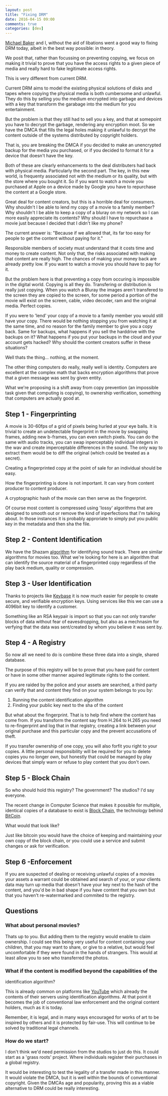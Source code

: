 ```yaml
---
layout: post
title: "Fixing DRM"
date: 2016-04-15 09:00
comments: true
categories: [dev]
---
```


[Michael Baker](http://michaelbaker.sexy) and I, without the aid of
libations went a good way to fixing DRM today, albeit in the best way
possible: in theory.

We posit that, rather than focussing on preventing copying, we focus
on making it trivial to prove that you have the access rights to a
given piece of media and really hard to fake legitimate access rights. 

This is very different from current DRM. 

Current DRM aims to model the existing physical solutions of disks and
tapes where copying the physical media is both cumbersome and
unlawful. They do this by selling you the medium encrypted into
garbage and devices with a key that transform the garabage into the
medium for you entertainment.

But the problem is that they still had to sell you a key, and that at
somepoint you have to decrypt the garbage, rendering any encryption
moot. So we have the DMCA that fills the legal holes making it
unlawful to decrypt the content outside of the systems distributed by
copyright holders.

That is, you are breaking the DMCA if you decided to make an
unencrypted backup for the media you purchased, or if you decided to
format it for a device that doesn't have the key.

Both of these are clearly enhancements to the deal distributers had
back with physical media. Particularly the second part. The key, in
this new world, is frequenty associated not with the medium or its
quality, but with the store where you bought it. So if you want to
watch a movie you purchased at Apple on a device made by Google you
have to repurchase the content at a Google store.

Great deal for content creators, but this is a horrible deal for
consumers. Why shouldn't I be able to lend my copy of a movie to a
family member? Why shouldn't I be able to keep a copy of a bluray on
my network so I can more easily appreciate its contents? Why should I
have to repurchase a movie just because I decided that I didn't like
my phone?

The current answer is: "Because if we allowed that, its far too easy
for people to get the content without paying for it."

Responsible members of society must understand that it costs time and
money to create content. Not only that, the risks associated with
making that content are really high. The chances of making your money
back are already pretty low. If you want to watch a movie you should
have to pay for it. 

But the problem here is that preventing a copy from occuring is
impossible in the digital world. Copying is all they do. Transfering or
distribution is really just copying. When you watch a Bluray the
images aren't transfered to the screen they are copied to the screen,
for some period a portion of the movie will exist on the screen,
cable, video decoder, ram and the original media. Perfect copies.

If you were to 'lend' your copy of a movie to a family member you
would still have your copy. There would be nothing stopping you from
watching it at the same time, and no reason for the family member to
give you a copy back. Same for backups, what happens if you sell the
harddrive with the backups on it? What happens if you put your backups
in the cloud and your account gets hacked? Why should the content
creators suffer in these situations?

Well thats the thing... nothing, at the moment. 

The other thing computers do really, really well is identity.
Computers are excellent at the complex math that backs encryption
algorithms that prove that a given message was sent by given entity.

What we're proposing is a shift away from copy prevention (an
impossible task given that computing is copying), to ownership
verification, something that computers are actually good at.

## Step 1 - Fingerprinting

A movie is 30-60fps of a grid of pixels being hurled at your eye
balls. It is trivial to create an undetectable fingerprint in the
movie by swapping frames, adding new b-frames, you can even switch
pixels. You can do the same with audio tracks, you can swap
inperceptably individual integers in the wav and create
imperceptable differences in the sound. The only way to extract them
would be to diff the original (which could be treated as a secret). 

Creating a fingerprinted copy at the point of sale for an individual
should be easy.

How the fingerprinting is done is not important. It can vary from
content producer to content producer. 

A cryptographic hash of the movie can then serve as the fingerprint.

Of course most content is compressed using 'lossy' algorithms that are
designed to smooth out or remove the kind of inperfections that I'm
talking about. In those instances it is probably approriate to simply
put you public key in the metadata and then sha the file. 

## Step 2 - Content Identification

We have the Shazam [algorithm](https://www.toptal.com/algorithms/shazam-it-music-processing-fingerprinting-and-recognition) for identifying sound track. There are
similar algorithms for movies too. What we're looking for here is an
algorithm that can identify the source material of a fingerprinted
copy regardless of the play back medium, quality or compression.

## Step 3 - User Identification

Thanks to projects like [Keybase](https://keybase.io) it is now much
easier for people to create secure, and verifiable encryption keys.
Using services like this we can use a 4096bit key to identify a
customer. 

Something like an RSA keypair is import so that you can not only
transfer blocks of data without fear of eavesdropping, but also as a
mechnasim for verfying that the data was sent/created by whom you
believe it was sent by.

## Step 4 - A Registry

So now all we need to do is combine these three data into a single,
shared database.

The purpose of this registry will be to prove that you have paid for
content or have in some other manner aquired legitimate rights to the
content. 

If you are raided by the police and your assets are searched, a third
party can verify that and content they find on your system belongs to
you by:

1. Running the content identification algorithm
2. Finding your public key next to the sha of the content

But what about the fingerprint. That is to help find where the content
has come from. If you transform the content say from H.264 to H.265
you need to re-fingerprint and log that in that registry, creating a
link between your original purchase and this particular copy and the
prevent accusations of theft. 

If you transfer ownership of one copy, you will also forfit you right
to your copies. A little personal responsibility will be required for
you to delete copies you no longer own, but honestly that could be
managed by play devices that simply warn or refuse to play content
that you don't own. 

## Step 5 - Block Chain

So who should hold this registry? The government? The studios? I'd say
everyone. 

The recent change in Computer Science that makes it possible
for multiple, identical copies of a database to exist is [Block Chain](https://en.m.wikipedia.org/wiki/Block_chain_(database)),
the technology behind [BitCoin](https://bitcoin.org/en/).

What would that look like? 

Just like bitcoin you would have the choice of keeping and maintaining
your own copy of the block chain, or you could use a service and
submit changes or ask for verification. 

## Step 6 -Enforcement

If you are suspected of dealing or receiving unlawful copies of a
movies your assets a warrant could be obtained and search of your, or
your clients data may turn up media that doesn't have your key next to
the hash of the content, and you'd be in bad shape if you have content
that you own but that you haven't re-watermarked and commited to the
registry. 

## Questions

### What about personal movies? 

Thats up to you. But adding them to the registry would enable to claim
ownership. I could see this being very useful for content containing
your children, that you may want to share, or give to a relative, but
would feel uncomfortable if they were found in the hands of strangers.
This would at least allow you to see who transferred the photos. 

### What if the content is modified beyond the capabilities of the
identification algorithm?

This is already common on platforms like
[YouTube](https://youtube.com) which already the contents of
their servers using identification algorithms. At that point it becomes the
job of conventional law enforcement and the original content holders,
much as it is today. 

Remember, it is legal, and in many ways encouraged for works of art to
be inspired by others and it is protected by fair-use. This will
continue to be solved by traditional legal channels. 

### How do we start?

I don't think we'd need permission from the studios to just do this.
It could start as a 'grass roots' project. Where individuals register
their purchases in a global registry.

It would be interesting to test the legality of a transfer made in
this manner. It would violate the DMCA, but it is well within the
bounds of conventional copyright. Given the DMCAs age and popularity,
proving this as a viable alternative to DRM could be really
interesting. 
